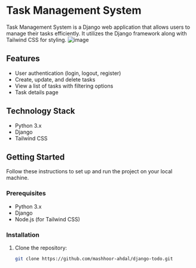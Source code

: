 # Task Management System

Task Management System is a Django web application that allows users to manage their tasks efficiently. It utilizes the Django framework along with Tailwind CSS for styling.
![image](https://github.com/mashhoor-ahdal/django-todo/assets/101206478/2cc4ab97-418b-49bd-a56d-7a1039f924ff)


## Features

- User authentication (login, logout, register)
- Create, update, and delete tasks
- View a list of tasks with filtering options
- Task details page

## Technology Stack

- Python 3.x
- Django
- Tailwind CSS

## Getting Started

Follow these instructions to set up and run the project on your local machine.

### Prerequisites

- Python 3.x
- Django
- Node.js (for Tailwind CSS)

### Installation

1. Clone the repository:

   ```bash
   git clone https://github.com/mashhoor-ahdal/django-todo.git
